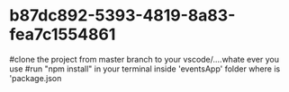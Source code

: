 # b87dc892-5393-4819-8a83-fea7c1554861

#clone the project from master branch to your vscode/....whate ever you use 
#run "npm install" in your terminal inside 'eventsApp' folder where is 'package.json
